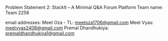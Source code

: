 Problem Statement 2: StackIt – A Minimal Q&A Forum Platform
Team name: Team 2258

email addresses:
Meet Oza - TL: meetoza1706@gmail.com
Meet Vyas: meetvyas2408@gmail.com
Premal Dhandhukiya: premaldhandhukiya1@gmail.com
